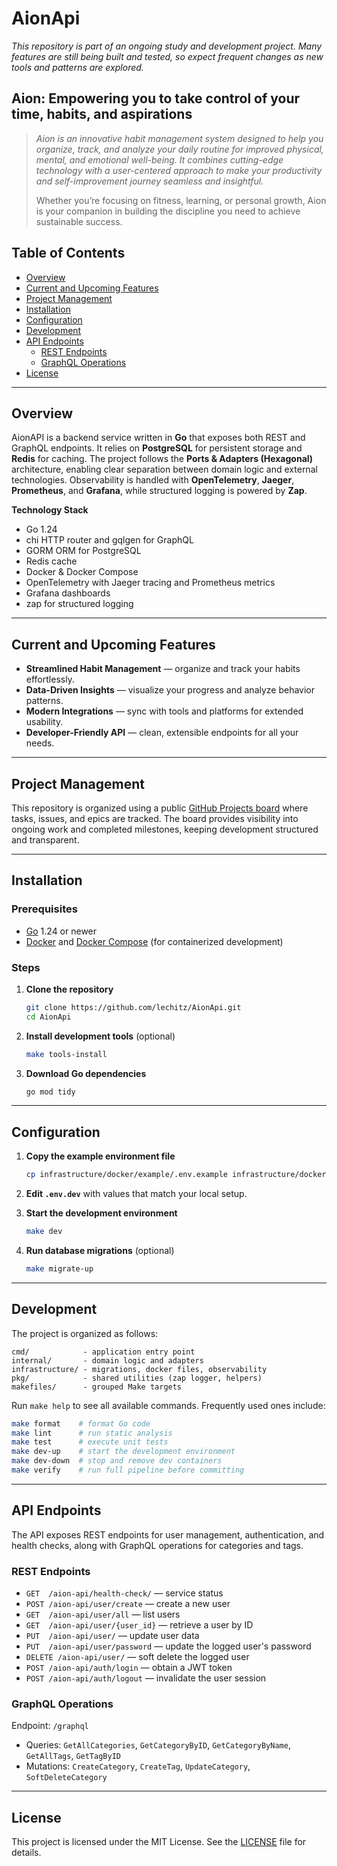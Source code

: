 # AionApi

_This repository is part of an ongoing study and development project. Many features are still being built and tested, so expect frequent changes as new tools and patterns are explored._

## Aion: Empowering you to take control of your time, habits, and aspirations

> _Aion is an innovative habit management system designed to help you organize, track, and analyze your daily routine for improved physical, mental, and emotional well-being. It combines cutting-edge technology with a user-centered approach to make your productivity and self-improvement journey seamless and insightful._
>
> Whether you’re focusing on fitness, learning, or personal growth, Aion is your companion in building the discipline you need to achieve sustainable success.

## **Table of Contents**

- [Overview](#overview)
- [Current and Upcoming Features](#current-and-upcoming-features)
- [Project Management](#project-management)
- [Installation](#installation)
- [Configuration](#configuration)
- [Development](#development)
- [API Endpoints](#api-endpoints)
    - [REST Endpoints](#rest-endpoints)
    - [GraphQL Operations](#graphql-operations)
- [License](#license)

---

## Overview

AionAPI is a backend service written in **Go** that exposes both REST and GraphQL endpoints. It relies on **PostgreSQL** for persistent storage and **Redis** for caching. The project follows the **Ports & Adapters (Hexagonal)** architecture, enabling clear separation between domain logic and external technologies. Observability is handled with **OpenTelemetry**, **Jaeger**, **Prometheus**, and **Grafana**, while structured logging is powered by **Zap**.

**Technology Stack**

- Go 1.24
- chi HTTP router and gqlgen for GraphQL
- GORM ORM for PostgreSQL
- Redis cache
- Docker & Docker Compose
- OpenTelemetry with Jaeger tracing and Prometheus metrics
- Grafana dashboards
- zap for structured logging

---

## Current and Upcoming Features

- **Streamlined Habit Management** — organize and track your habits effortlessly.
- **Data-Driven Insights** — visualize your progress and analyze behavior patterns.
- **Modern Integrations** — sync with tools and platforms for extended usability.
- **Developer-Friendly API** — clean, extensible endpoints for all your needs.

---

## Project Management

This repository is organized using a public [GitHub Projects board](https://github.com/users/lechitz/projects/1) where tasks, issues, and epics are tracked. The board provides visibility into ongoing work and completed milestones, keeping development structured and transparent.

---

## Installation

### Prerequisites

- [Go](https://go.dev/doc/install) 1.24 or newer
- [Docker](https://docs.docker.com/get-docker/) and [Docker Compose](https://docs.docker.com/compose/) (for containerized development)

### Steps

1. **Clone the repository**
   ```bash
   git clone https://github.com/lechitz/AionApi.git
   cd AionApi
   ```
2. **Install development tools** (optional)
   ```bash
   make tools-install
   ```
3. **Download Go dependencies**
   ```bash
   go mod tidy
   ```

---

## Configuration

1. **Copy the example environment file**
   ```bash
   cp infrastructure/docker/example/.env.example infrastructure/docker/dev/.env.dev
   ```
2. **Edit `.env.dev`** with values that match your local setup.


3. **Start the development environment**
   ```bash
   make dev
   ```
4. **Run database migrations** (optional)
   ```bash
   make migrate-up
   ```

---

## Development

The project is organized as follows:

```text
cmd/            - application entry point
internal/       - domain logic and adapters
infrastructure/ - migrations, docker files, observability
pkg/            - shared utilities (zap logger, helpers)
makefiles/      - grouped Make targets
```

Run `make help` to see all available commands. Frequently used ones include:

```bash
make format    # format Go code
make lint      # run static analysis
make test      # execute unit tests
make dev-up    # start the development environment
make dev-down  # stop and remove dev containers
make verify    # run full pipeline before committing
```

---

## API Endpoints

The API exposes REST endpoints for user management, authentication, and health checks, along with GraphQL operations for categories and tags.

### REST Endpoints
- `GET  /aion-api/health-check/` — service status
- `POST /aion-api/user/create` — create a new user
- `GET  /aion-api/user/all` — list users
- `GET  /aion-api/user/{user_id}` — retrieve a user by ID
- `PUT  /aion-api/user/` — update user data
- `PUT  /aion-api/user/password` — update the logged user's password
- `DELETE /aion-api/user/` — soft delete the logged user
- `POST /aion-api/auth/login` — obtain a JWT token
- `POST /aion-api/auth/logout` — invalidate the user session

### GraphQL Operations
Endpoint: `/graphql`
- Queries: `GetAllCategories`, `GetCategoryByID`, `GetCategoryByName`, `GetAllTags`, `GetTagByID`
- Mutations: `CreateCategory`, `CreateTag`, `UpdateCategory`, `SoftDeleteCategory`

---

## License

This project is licensed under the MIT License. See the [LICENSE](LICENSE) file for details.
